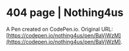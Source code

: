 # 404 page | Nothing4us 

A Pen created on CodePen.io. Original URL: [https://codepen.io/nothing4us/pen/BaVjWzM](https://codepen.io/nothing4us/pen/BaVjWzM).

